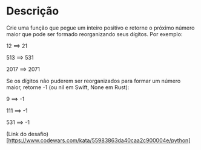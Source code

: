 # Descrição
Crie uma função que pegue um inteiro positivo e retorne o próximo número maior que pode ser formado reorganizando seus dígitos. Por exemplo:

12 ==> 21

513 ==> 531

2017 ==> 2071

Se os dígitos não puderem ser reorganizados para formar um número maior, retorne -1 (ou nil em Swift, None em Rust):

9 ==> -1

111 ==> -1

531 ==> -1

(Link do desafio)[https://www.codewars.com/kata/55983863da40caa2c900004e/python]